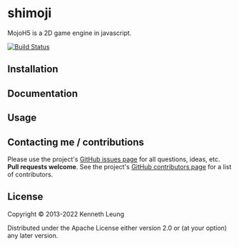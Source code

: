 # shimoji

MojoH5 is a 2D game engine in javascript.

[![Build Status](https://travis-ci.org/llnek/shimoji.svg?branch=master)](https://travis-ci.org/llnek/shimoji)


## Installation


## Documentation


## Usage



## Contacting me / contributions

Please use the project's [GitHub issues page] for all questions, ideas, etc. **Pull requests welcome**. See the project's [GitHub contributors page] for a list of contributors.

## License

Copyright © 2013-2022 Kenneth Leung

Distributed under the Apache License either version 2.0 or (at
your option) any later version.

<!--- links (repos) -->
[CHANGELOG]: https://github.com/llnek/shimoji/releases
[GitHub issues page]: https://github.com/llnek/shimoji/issues
[GitHub contributors page]: https://github.com/llnek/shimoji/graphs/contributors



